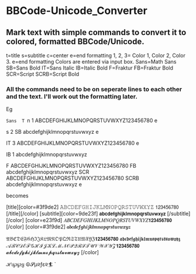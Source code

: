 # BBCode-Unicode_Converter
## Mark text with simple commands to convert it to colored, formatted BBCode/Unicode.  

t=title s=subtitle c=center e=end formatting 1, 2, 3= Color 1, Color 2, Color 3. e=end formatting
Colors are entered via input box. 
Sans=Math Sans SB=Sans Bold IT=Sans Italic IB=Italic Bold F=Fraktur FB=Fraktur Bold SCR=Script SCRB=Script Bold
### All the commands need to be on seperate lines to each other and the text. I'll work out the formatting later. 
Eg 

`Sans 
T `n
1
ABCDEFGHIJKLMNOPQRSTUVWXYZ123456780
e

s
2
SB
abcdefghijklmnopqrstuvwxyz
e

IT
3
ABCDEFGHIJKLMNOPQRSTUVWXYZ123456780
e

IB
1
abcdefghijklmnopqrstuvwxyz


F
ABCDEFGHIJKLMNOPQRSTUVWXYZ123456780
FB
abcdefghijklmnopqrstuvwxyz
SCR
ABCDEFGHIJKLMNOPQRSTUVWXYZ123456780
SCRB
abcdefghijklmnopqrstuvwxyz
e

becomes

[title][color=#3f9de2]
𝙰𝙱𝙲𝙳𝙴𝙵𝙶𝙷𝙸𝙹𝙺𝙻𝙼𝙽𝙾𝙿𝚀𝚁𝚂𝚃𝚄𝚅𝚆𝚇𝚈𝚉 𝟣𝟤𝟥𝟦𝟧𝟨𝟩𝟪𝟢
[/title][/color]
[subtitle][color=9de23f]
𝗮𝗯𝗰𝗱𝗲𝗳𝗴𝗵𝗶𝗷𝗸𝗹𝗺𝗻𝗼𝗽𝗾𝗿𝘀𝘁𝘂𝘃𝘄𝘅𝘆𝘇
[/subtitle][/color]
[color=e23f9d]
𝐴𝐵𝐶𝐷𝐸𝐹𝐺𝐻𝐼𝐽𝐾𝐿𝑀𝑁𝑂𝑃𝑄𝑅𝑆𝑇𝑈𝑉𝑊𝑋𝑌𝑍𝟭𝟮𝟯𝟰𝟱𝟲𝟳𝟴𝟬
[/color]
[color=#3f9de2]
𝒂𝒃𝒄𝒅𝒆𝒇𝒈𝒉𝒊𝒋𝒌𝒍𝒎𝒏𝒐𝒑𝒒𝒓𝒔𝒕𝒖𝒗𝒘𝒙𝒚𝒛


𝔄𝔅ℭ𝔇𝔈𝔉𝔊ℌℑ𝔍𝔎𝔏𝔐𝔑𝔒𝔓𝔔ℜ𝔖𝔗𝔘𝔚𝔛𝔜ℨ𝟭𝟮𝟯𝟰𝟱𝟲𝟳𝟴𝟬
𝖆𝖇𝖈𝖉𝖊𝖋𝖌𝖍𝖎𝖏𝖐𝖑𝖒𝖓𝖔𝖕𝖖𝖗𝖘𝖙𝖚𝖛𝖜𝖝𝖞𝖟
𝒜ℬ𝒞𝒟ℰℱ𝒢ℋℐ𝒥𝒦ℒℳ𝒩𝒪𝒫𝒬ℛ𝒮𝒯𝒰𝒱𝒲𝒳𝒴𝒵𝟭𝟮𝟯𝟰𝟱𝟲𝟳𝟴𝟬
𝓪𝓫𝓬𝓭𝓮𝓯𝓰𝓱𝓲𝓳𝓴𝓵𝓶𝓷𝓸𝓹𝓺𝓻𝓼𝓽𝓾𝓿𝔀𝔁𝔂𝔃
[/color] 

 ℋเ℘℘ყ ☮𝓢µ૨ƒε૨🏄️
 `


